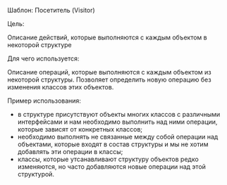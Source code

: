 Шаблон: Посетитель (Visitor)

Цель:

Описание действий, которые выполняются с каждым объектом в некоторой структуре

Для чего используется:

Описание операций, которые выполняются с каждым объектом из некоторой структуры.
Позволяет определить новую операцию без изменения классов этих объектов.

Пример использования:

- в структуре присутствуют объекты многих классов с различными интерфейсами и нам
  необходимо выполнить над ними операции, которые зависят от конкретных классов;
- необходимо выполнять не связанные между собой операции над объектами, которые
  входят в состав структуры и мы не хотим добавлять эти операции в классы;
- классы, которые утсанавливают структуру объектов редко изменяются, но часто
  добавляются новые операции над этой структурой.